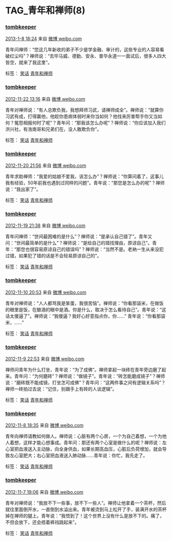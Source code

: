# TAG_青年和禅师(8) 

### [tombkeeper](https://weibo.com/101174?refer_flag=1005055015_)  

[2013-1-8 18:24](https://weibo.com/1401527553/zdxjI7tRn?from=page_1005051401527553_profile&wvr=6&mod=weibotime) 来自 [微博 weibo.com](http://weibo.com/)

青年问禅师：“您这几年新收的弟子不少是学金融、审计的，这些专业的人容易看破红尘吗”？禅师说：“去毕马威、德勤、安永、普华永道一一面试后，很多人四大皆空，就来了我这里”。 

标签： [笑话](https://weibo.com/1401527553/profile?is_tag=1&tag_name=%E7%AC%91%E8%AF%9D) [青年和禅师](https://weibo.com/1401527553/profile?is_tag=1&tag_name=%E9%9D%92%E5%B9%B4%E5%92%8C%E7%A6%85%E5%B8%88)



### [tombkeeper](https://weibo.com/101174?refer_flag=1005055015_)  

[2012-11-22 13:16](https://weibo.com/1401527553/z6mdo9BRP?from=page_1005051401527553_profile&wvr=6&mod=weibotime) 来自 [微博 weibo.com](http://weibo.com/)

青年对禅师说：“有人总欺负我，我想拜师习武，请禅师成全”。禅师说：“就算你习武有成，打得赢他，他趁你患病体弱时来你当如何？他找来厉害帮手你又当如何？冤怨相报何时了呢”？青年问：“那我该怎么办呢”？禅师说：“你应该加入我们洪兴社，有浩南哥和兄弟们在，没人敢欺负你”。 

标签： [笑话](https://weibo.com/1401527553/profile?is_tag=1&tag_name=%E7%AC%91%E8%AF%9D) [青年和禅师](https://weibo.com/1401527553/profile?is_tag=1&tag_name=%E9%9D%92%E5%B9%B4%E5%92%8C%E7%A6%85%E5%B8%88)



### [tombkeeper](https://weibo.com/101174?refer_flag=1005055015_)  

[2012-11-20 21:56](https://weibo.com/1401527553/z66Lqv4bm?from=page_1005051401527553_profile&wvr=6&mod=weibotime) 来自 [微博 weibo.com](http://weibo.com/)

青年求助禅师：“我爱的姑娘不爱我，该怎么办”？禅师说：“你算问着了，这事儿我有经验，50年前我也遇到过同样的问题”。青年说：“那您是怎么办的呢”？禅师说：“我出家了”。 

标签： [笑话](https://weibo.com/1401527553/profile?is_tag=1&tag_name=%E7%AC%91%E8%AF%9D) [青年和禅师](https://weibo.com/1401527553/profile?is_tag=1&tag_name=%E9%9D%92%E5%B9%B4%E5%92%8C%E7%A6%85%E5%B8%88)



### [tombkeeper](https://weibo.com/101174?refer_flag=1005055015_)  

[2012-11-19 21:38](https://weibo.com/1401527553/z5Xdup9Xp?from=page_1005051401527553_profile&wvr=6&mod=weibotime) 来自 [微博 weibo.com](http://weibo.com/)

青年问禅师：“世间最困难的是什么”？禅师说：“是承认自己错了”。青年又问：“世间最简单的是什么”？禅师说：“是给自己的错找理由，原谅自己”。青年：“那您也很容易原谅自己的错误吗”？禅师说：“当然不是。老衲一生从来没犯过错，如果犯了错的话是不会轻易原谅自己的”。 

标签： [笑话](https://weibo.com/1401527553/profile?is_tag=1&tag_name=%E7%AC%91%E8%AF%9D) [青年和禅师](https://weibo.com/1401527553/profile?is_tag=1&tag_name=%E9%9D%92%E5%B9%B4%E5%92%8C%E7%A6%85%E5%B8%88)





### [tombkeeper](https://weibo.com/101174?refer_flag=1005055015_)  

[2012-11-10 20:53](https://weibo.com/1401527553/z4A510SHG?from=page_1005051401527553_profile&wvr=6&mod=weibotime) 来自 [微博 weibo.com](http://weibo.com/)

青年对禅师说：“人人都骂我是笨蛋，我很苦恼”。禅师说：“你看那袋米，在做饭的眼里是饭，在酿酒的眼中是酒。你是什么，取决于怎么看待自己”。青年说：“这话太傻逼了”。禅师说：“我傻逼？我好心好意指点你，你……” 青年说：“你看那袋米，……” 

标签： [笑话](https://weibo.com/1401527553/profile?is_tag=1&tag_name=%E7%AC%91%E8%AF%9D) [青年和禅师](https://weibo.com/1401527553/profile?is_tag=1&tag_name=%E9%9D%92%E5%B9%B4%E5%92%8C%E7%A6%85%E5%B8%88)



### [tombkeeper](https://weibo.com/101174?refer_flag=1005055015_)  

[2012-11-9 22:53](https://weibo.com/1401527553/z4rr4BeIQ?from=page_1005051401527553_profile&wvr=6&mod=weibotime) 来自 [微博 weibo.com](http://weibo.com/)

禅师问青年为什么打坐，青年说：“为了成佛”。禅师拿起一块砖在青年旁边磨了起来。青年问：“为何磨砖”？禅师说：“做镜子”。青年说：“砖怎能磨成镜子”？禅师说：“磨砖既不能成镜，打坐怎可成佛”？青年问：“这两件事之间有逻辑关系吗”？禅师一砖拍过去说：“记住，别跟手上有砖的人谈逻辑”。 

标签： [笑话](https://weibo.com/1401527553/profile?is_tag=1&tag_name=%E7%AC%91%E8%AF%9D) [青年和禅师](https://weibo.com/1401527553/profile?is_tag=1&tag_name=%E9%9D%92%E5%B9%B4%E5%92%8C%E7%A6%85%E5%B8%88)



### [tombkeeper](https://weibo.com/101174?refer_flag=1005055015_)  

[2012-11-8 18:35](https://weibo.com/1401527553/z4gjYhS9g?from=page_1005051401527553_profile&wvr=6&mod=weibotime) 来自 [微博 weibo.com](http://weibo.com/)

青年向禅师请教如何做人。禅师说：心脏有两个心房，一个为自己着想，一个为他人着想，这样才能心想事成。青年问：那还有两个心室是做什么的呢？禅师说：左心室把血液送入主动脉，向全身供血，如果长期高血压，心脏后负荷增加，就会导致左心室肥大；右心室把血液送入肺动脉……青年说：你忙，我先走了。 

标签： [笑话](https://weibo.com/1401527553/profile?is_tag=1&tag_name=%E7%AC%91%E8%AF%9D) [青年和禅师](https://weibo.com/1401527553/profile?is_tag=1&tag_name=%E9%9D%92%E5%B9%B4%E5%92%8C%E7%A6%85%E5%B8%88)



### [tombkeeper](https://weibo.com/101174?refer_flag=1005055015_)  

[2012-11-7 19:06](https://weibo.com/1401527553/z475ZqBtg?from=page_1005051401527553_profile&wvr=6&mod=weibotime) 来自 [微博 weibo.com](http://weibo.com/)

青年对禅师说：“我放不下一些事，放不下一些人”。禅师让他拿着一个茶杯，然后就往里面倒开水，一直倒到水溢出来。青年被烫到马上松开了手，装满开水的茶杯掉在禅师的腿上。青年说：“我悟到了！这个世界上没有什么是放不下的。痛了，不但会放下，还会捂着裤裆跳起来”。 

标签： [笑话](https://weibo.com/1401527553/profile?is_tag=1&tag_name=%E7%AC%91%E8%AF%9D) [青年和禅师](https://weibo.com/1401527553/profile?is_tag=1&tag_name=%E9%9D%92%E5%B9%B4%E5%92%8C%E7%A6%85%E5%B8%88)